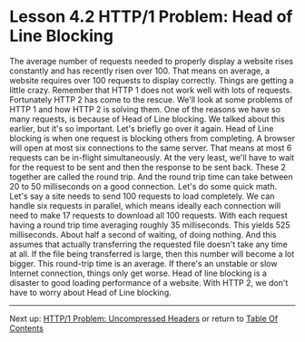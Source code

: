 # Lesson 4.2 HTTP/1 Problem: Head of Line Blocking

The average number of requests needed to properly display a website rises constantly and has recently risen over 100. That means on average, a website requires over 100 requests to display correctly. Things are getting a little crazy. Remember that HTTP 1 does not work well with lots of requests. Fortunately HTTP 2 has come to the rescue. We'll look at some problems of HTTP 1 and how HTTP 2 is solving them. One of the reasons we have so many requests, is because of Head of Line blocking. We talked about this earlier, but it's so important. Let's briefly go over it again. Head of Line blocking is when one request is blocking others from completing. A browser will open at most six connections to the same server. That means at most 6 requests can be in-flight simultaneously. At the very least, we'll have to wait for the request to be sent and then the response to be sent back. These 2 together are called the round trip. And the round trip time can take between 20 to 50 milliseconds on a good connection. Let's do some quick math. Let's say a site needs to send 100 requests to load completely. We can handle six requests in parallel, which means ideally each connection will need to make 17 requests to download all 100 requests. With each request having a round trip time averaging roughly 35 milliseconds. This yields 525 milliseconds. About half a second of waiting, of doing nothing. And this assumes that actually transferring the requested file doesn't take any time at all. If the file being transferred is large, then this number will become a lot bigger. This round-trip time is an average. If there's an unstable or slow Internet connection, things only get worse. Head of line blocking is a disaster to good loading performance of a website. With HTTP 2, we don't have to worry about Head of Line blocking.

- - -
Next up: [HTTP/1 Problem: Uncompressed Headers](ND024_Part4_Lesson04_03.md) or return to [Table Of Contents](./ND024_TableOfContents.md)
